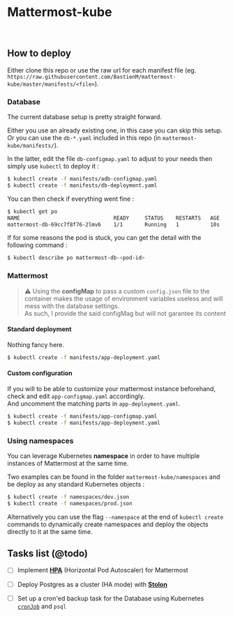 Mattermost-kube
===

</br>

## How to deploy

Either clone this repo or use the raw url for each manifest file (eg. `https://raw.githubusercontent.com/BastienM/mattermost-kube/master/manifests/<file>`).

### Database

The current database setup is pretty straight forward.
</br>

Either you use an already existing one, in this case you can skip this setup. Or you can use the `db-*.yaml` included in this repo (in `mattermost-kube/manifests/`).

In the latter, edit the file `db-configmap.yaml` to adjust to your needs then simply use `kubectl` to deploy it :

```sh
$ kubectl create -f manifests/adb-configmap.yaml
$ kubectl create -f manifests/db-deployment.yaml
```

You can then check if everything went fine :

```sh
$ kubectl get po
NAME                              READY     STATUS    RESTARTS   AGE
mattermost-db-69cc7f8f76-2lmv6    1/1       Running   1          10s
```

If for some reasons the pod is stuck, you can get the detail with the following command :

```sh
$ kubectl describe po mattermost-db-<pod-id>
```

### Mattermost

> :warning: Using the **configMap** to pass a custom `config.json` file to the container makes the usage of environment variables useless and will mess with the database settings.
> </br>
> As such, I provide the said configMag but will not garantee its content

#### Standard deployment

Nothing fancy here.

```sh
$ kubectl create -f manifests/app-deployment.yaml
```

#### Custom configuration

If you will to be able to customize your mattermost instance beforehand, check and edit `app-configmap.yaml` accordingly.
</br>
And uncomment the matching parts in `app-deployment.yaml`.

```sh
$ kubectl create -f manifests/app-configmap.yaml
$ kubectl create -f manifests/app-deployment.yaml
```


### Using namespaces

You can leverage Kubernetes **namespace** in order to have multiple instances of Mattermost at the same time.

Two examples can be found in the folder `mattermost-kube/namespaces` and be deploy as any standard Kubernetes objects :

```sh
$ kubectl create -f namespaces/dev.json
$ kubectl create -f namespaces/prod.json
```

Alternatively you can use the flag `--namespace` at the end of `kubectl create` commands to dynamically create namespaces and deploy the objects directly to it at the same time.

## Tasks list (@todo)

* [ ] Implement [**HPA**](https://kubernetes.io/docs/tasks/run-application/horizontal-pod-autoscale/) (Horizontal Pod Autoscaler) for Mattermost
* [ ] Deploy Postgres as a cluster (HA mode) with [**Stolon**](https://github.com/sorintlab/stolon)
* [ ] Set up a cron'ed backup task for the Database using Kubernetes [`cronJob`](https://kubernetes.io/docs/concepts/workloads/controllers/cron-jobs/) and `psql` 


